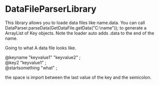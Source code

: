 # DataFileParserLibrary

This library allows you to loade data files like name.data. You can call DataParser.parseData(GetDataFile.getData("C:\name")); to generate a ArrayList of Key objects. Note the loader auto adds .data to the end of the name.

Going to what A data file looks like.

@keyname "keyvalue1" "keyvalue2" ;              
@key2 "keyvalue1" ;                 
@startsomething "what" ;            

the space is import between the last value of the key and the semicolon.
